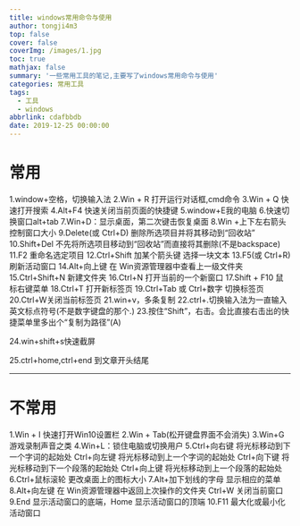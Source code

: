 ```yaml
---
title: windows常用命令与使用
author: tongji4m3
top: false
cover: false
coverImg: /images/1.jpg
toc: true
mathjax: false
summary: '一些常用工具的笔记,主要写了windows常用命令与使用'
categories: 常用工具
tags:
  - 工具
  - windows
abbrlink: cdafbbdb
date: 2019-12-25 00:00:00
---
```


# 常用

1.window+空格，切换输入法
2.Win + R 打开运行对话框,cmd命令
3.Win + Q 快速打开搜索
4.Alt+F4 快速关闭当前页面的快捷键
5.window+E我的电脑
6.快速切换窗口alt+tab
7.Win+D：显示桌面，第二次键击恢复桌面
8.Win +上下左右箭头 控制窗口大小
9.Delete(或 Ctrl+D) 删除所选项目并将其移动到“回收站”
10.Shift+Del 不先将所选项目移动到“回收站”而直接将其删除(不是backspace)
11.F2 重命名选定项目
12.Ctrl+Shift 加某个箭头键 选择一块文本
13.F5(或 Ctrl+R) 刷新活动窗口
14.Alt+向上键 在 Win资源管理器中查看上一级文件夹
15.Ctrl+Shift+N 新建文件夹
16.Ctrl+N 打开当前的一个新窗口
17.Shift + F10 鼠标右键菜单
18.Ctrl+T 打开新标签页 
19.Ctrl+Tab 或 Ctrl+数字 切换标签页 
20.Ctrl+W关闭当前标签页
21.win+v，多条复制
22.ctrl+.切换输入法为一直输入英文标点符号(不是数字键盘的那个.)
23.按住“Shift”，右击。会比直接右击出的快捷菜单里多出个“复制为路径”(A)

24.win+shift+s快速截屏

25.ctrl+home,ctrl+end 到文章开头结尾



---
# 不常用

1.Win + I 快速打开Win10设置栏
2.Win + Tab(松开键盘界面不会消失) 
3.Win+G游戏录制声音之类
4.Win+L：锁住电脑或切换用户
5.Ctrl+向右键 将光标移动到下一个字词的起始处
Ctrl+向左键 将光标移动到上一个字词的起始处
Ctrl+向下键 将光标移动到下一个段落的起始处
Ctrl+向上键 将光标移动到上一个段落的起始处
6.Ctrl+鼠标滚轮 更改桌面上的图标大小
7.Alt+加下划线的字母 显示相应的菜单
8.Alt+向左键 在 Win资源管理器中返回上次操作的文件夹
Ctrl+W 关闭当前窗口
9.End 显示活动窗口的底端，Home 显示活动窗口的顶端
10.F11 最大化或最小化活动窗口